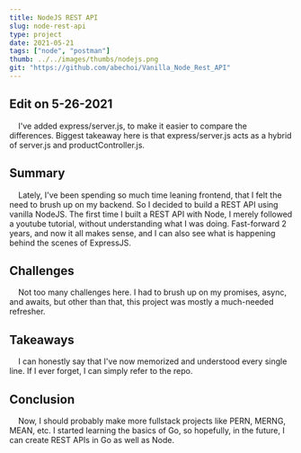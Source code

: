 ```yaml
---
title: NodeJS REST API
slug: node-rest-api
type: project
date: 2021-05-21
tags: ["node", "postman"]
thumb: ../../images/thumbs/nodejs.png
git: "https://github.com/abechoi/Vanilla_Node_Rest_API"
---
```


## Edit on 5-26-2021

&nbsp;&nbsp;&nbsp;&nbsp;I've added express/server.js, to make it easier to compare the differences. Biggest takeaway here is that express/server.js acts as a hybrid of server.js and productController.js.

## Summary

&nbsp;&nbsp;&nbsp;&nbsp;Lately, I've been spending so much time leaning frontend, that I felt the need to brush up
on my backend. So I decided to build a REST API using vanilla NodeJS. The first time I built a REST API with Node, I merely followed a youtube tutorial, without understanding what I was doing. Fast-forward 2 years, and now it all makes sense, and I can also see what is happening behind the scenes of ExpressJS.

## Challenges

&nbsp;&nbsp;&nbsp;&nbsp;Not too many challenges here. I had to brush up on my promises, async, and awaits, but other than that, this project was mostly a much-needed refresher.

## Takeaways

&nbsp;&nbsp;&nbsp;&nbsp;I can honestly say that I've now memorized and understood every single line. If I ever forget, I can simply refer to the repo.

## Conclusion

&nbsp;&nbsp;&nbsp;&nbsp;Now, I should probably make more fullstack projects like PERN, MERNG, MEAN, etc. I started learning the basics of Go, so hopefully, in the future, I can create REST APIs in Go as well as Node.
